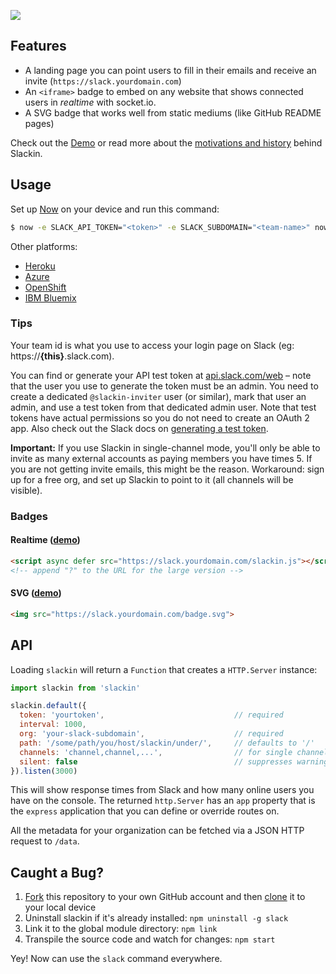 ![](https://github.com/zeit/art/blob/e081cf46e6609b51ac485dcc337ac6644c0da5e7/slackin/repo-banner.png)

## Features

- A landing page you can point users to fill in their emails and receive an invite (`https://slack.yourdomain.com`)
- An `<iframe>` badge to embed on any website that shows connected users in *realtime* with socket.io.
- A SVG badge that works well from static mediums (like GitHub README pages)

Check out the [Demo](https://slackin.now.sh/) or read more about the [motivations and history](http://rauchg.com/slackin) behind Slackin.

## Usage

Set up [Now](https://zeit.co/now) on your device and run this command:

```bash
$ now -e SLACK_API_TOKEN="<token>" -e SLACK_SUBDOMAIN="<team-name>" now-examples/slackin
```

Other platforms:

- [Heroku](https://heroku.com/deploy?template=https://github.com/rauchg/slackin/tree/master)
- [Azure](https://azuredeploy.net/)
- [OpenShift](https://github.com/rauchg/slackin/wiki/OpenShift)
- [IBM Bluemix](https://bluemix.net/deploy?repository=https://github.com/rauchg/slackin)

### Tips

Your team id is what you use to access your login page on Slack (eg: https://**{this}**.slack.com).

You can find or generate your API test token at [api.slack.com/web](https://api.slack.com/web) – note that the user you use to generate the token must be an admin. You need to create a dedicated `@slackin-inviter` user (or similar), mark that user an admin, and use a test token from that dedicated admin user.  Note that test tokens have actual permissions so you do not need to create an OAuth 2 app. Also check out the Slack docs on [generating a test token](https://get.slack.help/hc/en-us/articles/215770388-Creating-and-regenerating-API-tokens).

**Important:** If you use Slackin in single-channel mode, you'll only be
able to invite as many external accounts as paying members you have
times 5. If you are not getting invite emails, this might be the reason.
Workaround: sign up for a free org, and set up Slackin to point to it
(all channels will be visible).

### Badges

#### Realtime ([demo](https://cldup.com/IaiPnDEAA6.gif))

```html
<script async defer src="https://slack.yourdomain.com/slackin.js"></script>
<!-- append "?" to the URL for the large version -->
```

#### SVG ([demo](https://cldup.com/jWUT4QFLnq.png))

```html
<img src="https://slack.yourdomain.com/badge.svg">
```

## API

Loading `slackin` will return a `Function` that creates a `HTTP.Server` instance:

```js
import slackin from 'slackin'

slackin.default({
  token: 'yourtoken',                             // required
  interval: 1000,
  org: 'your-slack-subdomain',                    // required
  path: '/some/path/you/host/slackin/under/',     // defaults to '/'
  channels: 'channel,channel,...',                // for single channel mode
  silent: false                                   // suppresses warnings
}).listen(3000)
```

This will show response times from Slack and how many online users you have on the console. The returned `http.Server` has an `app` property that is the `express` application that you can define or override routes on.

All the metadata for your organization can be fetched via a JSON HTTP request to `/data`.

## Caught a Bug?

1. [Fork](https://help.github.com/articles/fork-a-repo/) this repository to your own GitHub account and then [clone](https://help.github.com/articles/cloning-a-repository/) it to your local device
2. Uninstall slackin if it's already installed: `npm uninstall -g slack`
3. Link it to the global module directory: `npm link`
4. Transpile the source code and watch for changes: `npm start`

Yey! Now can use the `slack` command everywhere.
